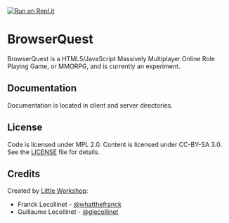 [![Run on Repl.it](https://repl.it/badge/github/mozilla/BrowserQuest)](https://repl.it/github/mozilla/BrowserQuest)

BrowserQuest
============

BrowserQuest is a HTML5/JavaScript Massively Multiplayer Online Role Playing Game, or MMORPG, and is currently an experiment.


Documentation
-------------

Documentation is located in client and server directories.


License
-------

Code is licensed under MPL 2.0. Content is licensed under CC-BY-SA 3.0.
See the [LICENSE](./LICENSE) file for details.


Credits
-------
Created by [Little Workshop](http://www.littleworkshop.fr):

* Franck Lecollinet - [@whatthefranck](http://twitter.com/whatthefranck)
* Guillaume Lecollinet - [@glecollinet](http://twitter.com/glecollinet)
